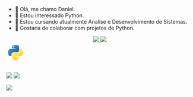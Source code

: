 - 👋 Olá, me chamo Daniel.
- 👀 Estou interessado Python.
- 🌱 Estou cursando atualmente Analise e Desenvolvimento de Sistemas.
- 💞️ Gostaria de colaborar com projetos de Python.

<div align="center">
  <a href="https://github.com/Kledzeraaa">
  <img height="130em" src="https://github-readme-stats.vercel.app/api?username=devdanielll&show_icons=false&theme=dark&include_all_commits=true&count_private=true"/>
  <img height="130em" src="https://github-readme-stats.vercel.app/api/top-langs/?username=devdanielll&layout=compact&langs_count=7&theme=dark"/>
</div>
 
   <img align="center" alt="Python" height="50" width="50" src="https://raw.githubusercontent.com/devicons/devicon/master/icons/python/python-original.svg">
<div> 
  
 ##
 
  <a href="https://www.instagram.com/damdann_/" target="_blank"><img src="https://img.shields.io/badge/-Instagram-%23E4405F?style=for-the-badge&logo=instagram&logoColor=white" target="_blank"></a>
  <a href = "mailto:daniellucassantos97@gmail.com"><img src="https://img.shields.io/badge/-Gmail-%23333?style=for-the-badge&logo=gmail&logoColor=white" target="_blank"></a>
 
 <div align="left">
 <img height="120em" src="https://cdn.discordapp.com/attachments/829944330268966943/951473252939747418/2iiJ.gif">
 </div>
